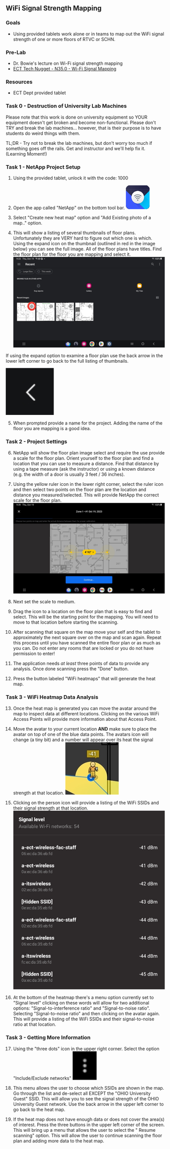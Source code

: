 ## WiFi Signal Strength Mapping

### Goals 
- Using provided tablets work alone or in teams to map out the WiFi signal strength of one or more floors of RTVC or SCHN.

### Pre-Lab
-   Dr. Bowie's lecture on Wi-Fi signal strength mapping
-  [ECT Tech Nugget - N35.0 - Wi-Fi Signal Mapping](https://youtu.be/Z-_h9zJS2BA?si=SeS8q0nzJ9zkNWcV) 

### Resources
-   ECT Dept provided tablet

### Task 0 - Destruction of University Lab Machines
Please note that this work is done on university equipment so YOUR equipment doesn't get broken and become non-functional. Please don't TRY and break the lab machines... however, that is their purpose is to have students do weird things with them. 

TL;DR - Try not to break the lab machines, but don't worry too much if something goes off the rails. Get and instructor and we'll help fix it. (Learning Moment!)

### Task 1 - NetApp Project Setup

1. Using the provided tablet, unlock it with the code: 1000

2. Open the app called "NetApp" on the bottom tool bar.
![](./images/netapp-1-icon.png)

3. Select "Create new heat map" option and "Add Existing photo of a map.." option.

4. This will show a listing of several thumbnails of floor plans. Unfortunately they are VERY hard to figure out which one is which. Using the expand icon on the thumbnail (outlined in red in the image below) you can see the full image. All of the floor plans have titles. Find the floor plan for the floor you are mapping and select it.
![](./images/netapp-2-thumbnail-mh.png)

If using the expand option to examine a floor plan use the back arrow  in the lower left corner to go back to the full listing of thumbnails.

![](./images/netapp-3-icon.png)

5. When prompted provide a name for the project. Adding the name of the floor you are mapping is a good idea.

### Task 2 - Project Settings

6. NetApp will show the floor plan image select and require the use provide a scale for the floor plan. Orient yourself to the floor plan and find a location that you can use to measure a distance. Find that distance by using a tape measure (ask the instructor) or using a known distance (e.g. the width of a door is usually 3 feet / 36 inches).

7. Using the yellow ruler icon in the lower right corner, select the ruler icon and then select two points on the floor plan are the location and distance you measured/selected. This will provide NetApp the correct scale for the floor plan.
![](./images/netapp-4-scale.jpg)

8. Next set the scale to medium.

9. Drag the icon to a location on the floor plan that is easy to find and select. This will be the starting point for the mapping. You will need to move to that location before starting the scanning.

10. After scanning that square on the map move your self and the tablet to approximately the next square over on the map and scan again. Repeat this process until you have scanned the entire floor plan or as much as you can. Do not enter any rooms that are locked or you do not have permission to enter!

11. The application needs *at least* three points of data to provide any analysis. Once done scanning press the "Done" button.

12. Press the button labeled "WiFi heatmaps" that will generate the heat map.

### Task 3 - WiFi Heatmap Data Analysis

13. Once the heat map is generated you can move the avatar around the map to inspect data at different locations. Clicking on the various WiFi Access Points will provide more information about that Access Point.

14. Move the avatar to your current location **AND** make sure to place the avatar on top of one of the blue data points. The avatars icon will change (a tiny bit) and a number will appear over its heat the signal strength at that location.
![](./images/netapp-6-icon.jpg)

15. Clicking on the person icon will provide a listing of the WiFi SSIDs and their signal strength at that location. 
![](./images/netapp-7-icon.png)

16. At the bottom of the heatmap there's a menu option currently set to "Signal level" clicking on these words will allow for two additional options: "Signal-to-interference ratio" and "Signal-to-noise ratio". Selecting "Signal-to-noise ratio" and then clicking on the avatar again. This will provide a listing of the WiFi SSIDs and their signal-to-noise ratio at that location.

### Task 3 - Getting More Information

17. Using the "three dots" icon in the upper right corner. Select the option "Include/Exclude networks"
![](./images/netapp-8-icon.png)

18. This menu allows the user to choose which SSIDs are shown in the map. Go through the list and de-select all EXCEPT the "OHIO University Guest" SSID. This will allow you to see the signal strength of the OHIO University Guest network. Use the back arrow in the upper left corner to go back to the heat map.

19. If the heat map does not have enough data or does not cover the area(s) of interest. Press the three buttons in the upper left corner of the screen. This will bring up a menu that allows the user to select the " Resume scanning" option. This will allow the user to continue scanning the floor plan and adding more data to the heat map.